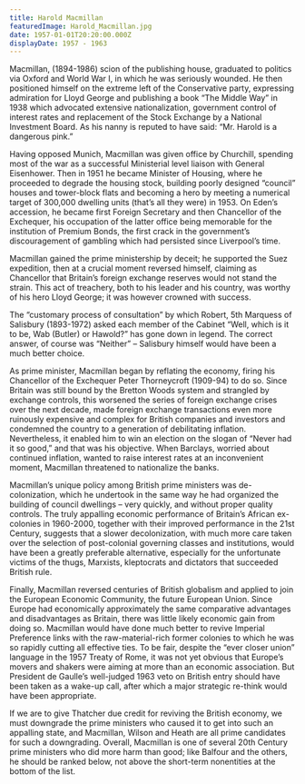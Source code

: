 ```yaml
---
title: Harold Macmillan
featuredImage: Harold_Macmillan.jpg
date: 1957-01-01T20:20:00.000Z
displayDate: 1957 - 1963
---
```


Macmillan, (1894-1986) scion of the publishing house, graduated to politics via Oxford and World War I, in which he was seriously wounded. He then positioned himself on the extreme left of the Conservative party, expressing admiration for Lloyd George and publishing a book “The Middle Way” in 1938 which advocated extensive nationalization, government control of interest rates and replacement of the Stock Exchange by a National Investment Board. As his nanny is reputed to have said: “Mr. Harold is a dangerous pink.”

Having opposed Munich, Macmillan was given office by Churchill, spending most of the war as a successful Ministerial level liaison with General Eisenhower. Then in 1951 he became Minister of Housing, where he proceeded to degrade the housing stock, building poorly designed “council” houses and tower-block flats and becoming a hero by meeting a numerical target of 300,000 dwelling units (that’s all they were) in 1953. On Eden’s accession, he became first Foreign Secretary and then Chancellor of the Exchequer, his occupation of the latter office being memorable for the institution of Premium Bonds, the first crack in the government’s discouragement of gambling which had persisted since Liverpool’s time.

Macmillan gained the prime ministership by deceit; he supported the Suez expedition, then at a crucial moment reversed himself, claiming as Chancellor that Britain’s foreign exchange reserves would not stand the strain. This act of treachery, both to his leader and his country, was worthy of his hero Lloyd George; it was however crowned with success.

The “customary process of consultation” by which Robert, 5th Marquess of Salisbury (1893-1972) asked each member of the Cabinet “Well, which is it to be, Wab (Butler) or Hawold?” has gone down in legend. The correct answer, of course was “Neither” – Salisbury himself would have been a much better choice.

As prime minister, Macmillan began by reflating the economy, firing his Chancellor of the Exchequer Peter Thorneycroft (1909-94) to do so. Since Britain was still bound by the Bretton Woods system and strangled by exchange controls, this worsened the series of foreign exchange crises over the next decade, made foreign exchange transactions even more ruinously expensive and complex for British companies and investors and condemned the country to a generation of debilitating inflation. Nevertheless, it enabled him to win an election on the slogan of “Never had it so good,” and that was his objective. When Barclays, worried about continued inflation, wanted to raise interest rates at an inconvenient moment, Macmillan threatened to nationalize the banks.

Macmillan’s unique policy among British prime ministers was de-colonization, which he undertook in the same way he had organized the building of council dwellings – very quickly, and without proper quality controls. The truly appalling economic performance of Britain’s African ex-colonies in 1960-2000, together with their improved performance in the 21st Century, suggests that a slower decolonization, with much more care taken over the selection of post-colonial governing classes and institutions, would have been a greatly preferable alternative, especially for the unfortunate victims of the thugs, Marxists, kleptocrats and dictators that succeeded British rule.

Finally, Macmillan reversed centuries of British globalism and applied to join the European Economic Community, the future European Union. Since Europe had economically approximately the same comparative advantages and disadvantages as Britain, there was little likely economic gain from doing so. Macmillan would have done much better to revive Imperial Preference links with the raw-material-rich former colonies to which he was so rapidly cutting all effective ties. To be fair, despite the “ever closer union” language in the 1957 Treaty of Rome, it was not yet obvious that Europe’s movers and shakers were aiming at more than an economic association. But President de Gaulle’s well-judged 1963 veto on British entry should have been taken as a wake-up call, after which a major strategic re-think would have been appropriate.

If we are to give Thatcher due credit for reviving the British economy, we must downgrade the prime ministers who caused it to get into such an appalling state, and Macmillan, Wilson and Heath are all prime candidates for such a downgrading. Overall, Macmillan is one of several 20th Century prime ministers who did more harm than good; like Balfour and the others, he should be ranked below, not above the short-term nonentities at the bottom of the list.
